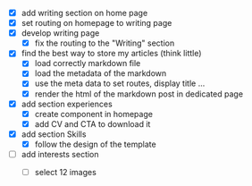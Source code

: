 - [x] add writing section on home page
- [x] set routing on homepage to writing page
- [x] develop writing page
    - [x] fix the routing to the "Writing" section 

- [x] find the best way to store my articles (think little)
    - [x] load correctly markdown file 
    - [x] load the metadata of the markdown
    - [x] use the meta data to set routes, display title ...
    - [x] render the html of the markdown post in dedicated page

- [x] add section experiences
    - [x] create component in homepage
    - [x] add CV and CTA to download it 

- [x] add section Skills
    - [x] follow the design of the template

- [ ] add interests section
    - [ ] select 12 images 

